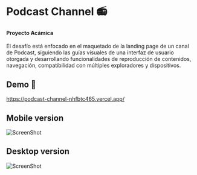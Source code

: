 # Podcast Channel 📻
#### Proyecto Acámica

El desafío está enfocado en el maquetado de la landing page de un canal de Podcast, siguiendo las guías visuales de una interfaz de usuario otorgada y desarrollando funcionalidades de reproducción de contenidos, navegación, compatibilidad con múltiples exploradores y dispositivos.

## Demo 🌈
https://podcast-channel-nhfbtc465.vercel.app/

## Mobile version <br>
![ScreenShot](https://raw.github.com/JessVel/podcast-channel/master/assets/podcast-channel-mobile.png) 


## Desktop version <br>
![ScreenShot](https://raw.github.com/JessVel/podcast-channel/master/assets/Podcast-Channel-desktop.png) 

